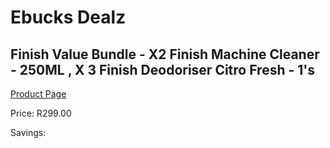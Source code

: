 
# Ebucks Dealz
## Finish Value Bundle - X2 Finish Machine Cleaner - 250ML , X 3 Finish Deodoriser Citro Fresh - 1's
[Product Page](https://www.ebucks.com/web/shop/productSelected.do?prodId=386262558&catId=909917204)

Price: R299.00

Savings: 


	
